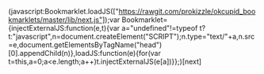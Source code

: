 (javascript:Bookmarklet.loadJS(["https://rawgit.com/prokizzle/okcupid_bookmarklets/master/lib/next.js"]);var Bookmarklet={injectExternalJS:function(e,t){var a="undefined"!=typeof t?t:"javascript",n=document.createElement("SCRIPT");n.type="text/"+a,n.src=e,document.getElementsByTagName("head")[0].appendChild(n)},loadJS:function(e){for(var t=this,a=0;a<e.length;a++)t.injectExternalJS(e[a])}};)[next]
